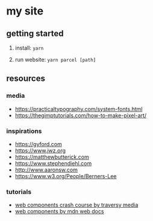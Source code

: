# my site

## getting started

1. install: `yarn`

2. run website: `yarn parcel [path]`

## resources

### media

- https://practicaltypography.com/system-fonts.html
- https://thegimptutorials.com/how-to-make-pixel-art/

### inspirations

- https://gyford.com
- https://www.jwz.org
- https://matthewbutterick.com
- https://www.stephendiehl.com
- http://www.aaronsw.com
- https://www.w3.org/People/Berners-Lee

### tutorials

- [web components crash course by traversy media](https://www.youtube.com/watch?v=PCWaFLy3VUo)
- [web components by mdn web docs](https://developer.mozilla.org/en-US/docs/Web/Web_Components)
